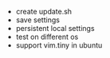* create update.sh
* save settings
* persistent local settings
* test on different os
* support vim.tiny in ubuntu
